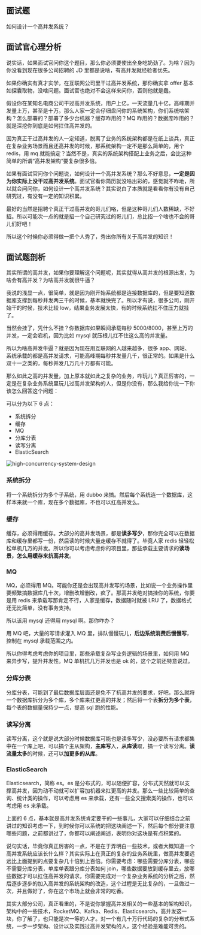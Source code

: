 ## 面试题
如何设计一个高并发系统？

## 面试官心理分析
说实话，如果面试官问你这个题目，那么你必须要使出全身吃奶劲了。为啥？因为你没看到现在很多公司招聘的 JD 里都是说啥，有高并发就经验者优先。

如果你确实有真才实学，在互联网公司里干过高并发系统，那你确实拿 offer 基本如探囊取物，没啥问题。面试官也绝对不会这样来问你，否则他就是蠢。

假设你在某知名电商公司干过高并发系统，用户上亿，一天流量几十亿，高峰期并发量上万，甚至是十万。那么人家一定会仔细盘问你的系统架构，你们系统啥架构？怎么部署的？部署了多少台机器？缓存咋用的？MQ 咋用的？数据库咋用的？就是深挖你到底是如何扛住高并发的。

因为真正干过高并发的人一定知道，脱离了业务的系统架构都是在纸上谈兵，真正在复杂业务场景而且还高并发的时候，那系统架构一定不是那么简单的，用个 redis，用 mq 就能搞定？当然不是，真实的系统架构搭配上业务之后，会比这种简单的所谓“高并发架构”要复杂很多倍。

如果有面试官问你个问题说，如何设计一个高并发系统？那么不好意思，**一定是因为你实际上没干过高并发系统**。面试官看你简历就没啥出彩的，感觉就不咋地，所以就会问问你，如何设计一个高并发系统？其实说白了本质就是看看你有没有自己研究过，有没有一定的知识积累。

最好的当然是招聘个真正干过高并发的哥儿们咯，但是这种哥儿们人数稀缺，不好招。所以可能次一点的就是招一个自己研究过的哥儿们，总比招一个啥也不会的哥儿们好吧！

所以这个时候你必须得做一把个人秀了，秀出你所有关于高并发的知识！


## 面试题剖析
其实所谓的高并发，如果你要理解这个问题呢，其实就得从高并发的根源出发，为啥会有高并发？为啥高并发就很牛逼？

我说的浅显一点，很简单，就是因为刚开始系统都是连接数据库的，但是要知道数据库支撑到每秒并发两三千的时候，基本就快完了。所以才有说，很多公司，刚开始干的时候，技术比较 low，结果业务发展太快，有的时候系统扛不住压力就挂了。

当然会挂了，凭什么不挂？你数据库如果瞬间承载每秒 5000/8000，甚至上万的并发，一定会宕机，因为比如 mysql 就压根儿扛不住这么高的并发量。

所以为啥高并发牛逼？就是因为现在用互联网的人越来越多，很多 app、网站、系统承载的都是高并发请求，可能高峰期每秒并发量几千，很正常的。如果是什么双十一之类的，每秒并发几万几十万都有可能。

那么如此之高的并发量，加上原本就如此之复杂的业务，咋玩儿？真正厉害的，一定是在复杂业务系统里玩儿过高并发架构的人，但是你没有，那么我给你说一下你该怎么回答这个问题：

可以分为以下 6 点：

- 系统拆分
- 缓存
- MQ
- 分库分表
- 读写分离
- ElasticSearch

![high-concurrency-system-design](/images/high-concurrency-system-design.png)

### 系统拆分
将一个系统拆分为多个子系统，用 dubbo 来搞。然后每个系统连一个数据库，这样本来就一个库，现在多个数据库，不也可以扛高并发么。

### 缓存
缓存，必须得用缓存。大部分的高并发场景，都是**读多写少**，那你完全可以在数据库和缓存里都写一份，然后读的时候大量走缓存不就得了。毕竟人家 redis 轻轻松松单机几万的并发。所以你可以考虑考虑你的项目里，那些承载主要请求的**读场景，怎么用缓存来抗高并发**。

### MQ
MQ，必须得用 MQ。可能你还是会出现高并发写的场景，比如说一个业务操作里要频繁搞数据库几十次，增删改增删改，疯了。那高并发绝对搞挂你的系统，你要是用 redis 来承载写那肯定不行，人家是缓存，数据随时就被 LRU 了，数据格式还无比简单，没有事务支持。

所以该用 mysql 还得用 mysql 啊。那你咋办？

用 MQ 吧，大量的写请求灌入 MQ 里，排队慢慢玩儿，**后边系统消费后慢慢写**，控制在 mysql 承载范围之内。

所以你得考虑考虑你的项目里，那些承载复杂写业务逻辑的场景里，如何用 MQ 来异步写，提升并发性。MQ 单机抗几万并发也是 ok 的，这个之前还特意说过。

### 分库分表
分库分表，可能到了最后数据库层面还是免不了抗高并发的要求，好吧，那么就将一个数据库拆分为多个库，多个库来扛更高的并发；然后将一个表**拆分为多个表**，每个表的数据量保持少一点，提高 sql 跑的性能。

### 读写分离
读写分离，这个就是说大部分时候数据库可能也是读多写少，没必要所有请求都集中在一个库上吧，可以搞个主从架构，**主库写**入，**从库读**取，搞一个读写分离。**读流量太多**的时候，还可以**加更多的从库**。

### ElasticSearch
Elasticsearch，简称 es。es 是分布式的，可以随便扩容，分布式天然就可以支撑高并发，因为动不动就可以扩容加机器来扛更高的并发。那么一些比较简单的查询、统计类的操作，可以考虑用 es 来承载，还有一些全文搜索类的操作，也可以考虑用 es 来承载。


上面的 6 点，基本就是高并发系统肯定要干的一些事儿，大家可以仔细结合之前讲过的知识考虑一下，到时候你可以系统的把这块阐述一下，然后每个部分要注意哪些问题，之前都讲过了，你都可以阐述阐述，表明你对这块是有点积累的。

说句实话，毕竟你真正厉害的一点，不是在于弄明白一些技术，或者大概知道一个高并发系统应该长什么样？其实实际上在真正的复杂的业务系统里，做高并发要远远比上面提到的点要复杂几十倍到上百倍。你需要考虑：哪些需要分库分表，哪些不需要分库分表，单库单表跟分库分表如何 join，哪些数据要放到缓存里去，放哪些数据才可以扛住高并发的请求，你需要完成对一个复杂业务系统的分析之后，然后逐步逐步的加入高并发的系统架构的改造，这个过程是无比复杂的，一旦做过一次，并且做好了，你在这个市场上就会非常的吃香。

其实大部分公司，真正看重的，不是说你掌握高并发相关的一些基本的架构知识，架构中的一些技术，RocketMQ、Kafka、Redis、Elasticsearch，高并发这一块，你了解了，也只能是次一等的人才。对一个有几十万行代码的复杂的分布式系统，一步一步架构、设计以及实践过高并发架构的人，这个经验是难能可贵的。